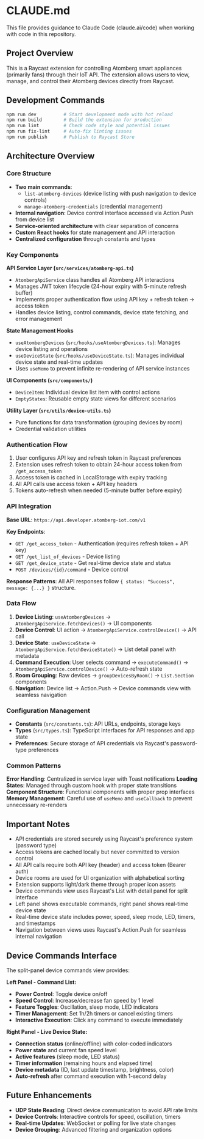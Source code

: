 # CLAUDE.md

This file provides guidance to Claude Code (claude.ai/code) when working with code in this repository.

## Project Overview

This is a Raycast extension for controlling Atomberg smart appliances (primarily fans) through their IoT API. The extension allows users to view, manage, and control their Atomberg devices directly from Raycast.

## Development Commands

```bash
npm run dev          # Start development mode with hot reload
npm run build        # Build the extension for production
npm run lint         # Check code style and potential issues
npm run fix-lint     # Auto-fix linting issues
npm run publish      # Publish to Raycast Store
```

## Architecture Overview

### Core Structure
- **Two main commands**: 
  - `list-atomberg-devices` (device listing with push navigation to device controls)
  - `manage-atomberg-credentials` (credential management)
- **Internal navigation**: Device control interface accessed via Action.Push from device list
- **Service-oriented architecture** with clear separation of concerns
- **Custom React hooks** for state management and API interaction
- **Centralized configuration** through constants and types

### Key Components

**API Service Layer (`src/services/atomberg-api.ts`)**
- `AtombergApiService` class handles all Atomberg API interactions
- Manages JWT token lifecycle (24-hour expiry with 5-minute refresh buffer)
- Implements proper authentication flow using API key + refresh token → access token
- Handles device listing, control commands, device state fetching, and error management

**State Management Hooks**
- `useAtombergDevices` (`src/hooks/useAtombergDevices.ts`): Manages device listing and operations
- `useDeviceState` (`src/hooks/useDeviceState.ts`): Manages individual device state and real-time updates
- Uses `useMemo` to prevent infinite re-rendering of API service instances

**UI Components (`src/components/`)**
- `DeviceItem`: Individual device list item with control actions
- `EmptyStates`: Reusable empty state views for different scenarios

**Utility Layer (`src/utils/device-utils.ts`)**
- Pure functions for data transformation (grouping devices by room)
- Credential validation utilities

### Authentication Flow

1. User configures API key and refresh token in Raycast preferences
2. Extension uses refresh token to obtain 24-hour access token from `/get_access_token`
3. Access token is cached in LocalStorage with expiry tracking
4. All API calls use access token + API key headers
5. Tokens auto-refresh when needed (5-minute buffer before expiry)

### API Integration

**Base URL**: `https://api.developer.atomberg-iot.com/v1`

**Key Endpoints**:
- `GET /get_access_token` - Authentication (requires refresh token + API key)
- `GET /get_list_of_devices` - Device listing
- `GET /get_device_state` - Get real-time device state and status
- `POST /devices/{id}/command` - Device control

**Response Patterns**:
All API responses follow `{ status: "Success", message: {...} }` structure.

### Data Flow

1. **Device Listing**: `useAtombergDevices` → `AtombergApiService.fetchDevices()` → UI components
2. **Device Control**: UI action → `AtombergApiService.controlDevice()` → API call
3. **Device State**: `useDeviceState` → `AtombergApiService.fetchDeviceState()` → List detail panel with metadata
4. **Command Execution**: User selects command → `executeCommand()` → `AtombergApiService.controlDevice()` → Auto-refresh state
5. **Room Grouping**: Raw devices → `groupDevicesByRoom()` → `List.Section` components
6. **Navigation**: Device list → Action.Push → Device commands view with seamless navigation

### Configuration Management

- **Constants** (`src/constants.ts`): API URLs, endpoints, storage keys
- **Types** (`src/types.ts`): TypeScript interfaces for API responses and app state
- **Preferences**: Secure storage of API credentials via Raycast's password-type preferences

### Common Patterns

**Error Handling**: Centralized in service layer with Toast notifications
**Loading States**: Managed through custom hook with proper state transitions  
**Component Structure**: Functional components with proper prop interfaces
**Memory Management**: Careful use of `useMemo` and `useCallback` to prevent unnecessary re-renders

## Important Notes

- API credentials are stored securely using Raycast's preference system (password type)
- Access tokens are cached locally but never committed to version control
- All API calls require both API key (header) and access token (Bearer auth)
- Device rooms are used for UI organization with alphabetical sorting
- Extension supports light/dark theme through proper icon assets
- Device commands view uses Raycast's List with detail panel for split interface
- Left panel shows executable commands, right panel shows real-time device state
- Real-time device state includes power, speed, sleep mode, LED, timers, and timestamps
- Navigation between views uses Raycast's Action.Push for seamless internal navigation

## Device Commands Interface

The split-panel device commands view provides:

**Left Panel - Command List:**
- **Power Control**: Toggle device on/off
- **Speed Control**: Increase/decrease fan speed by 1 level
- **Feature Toggles**: Oscillation, sleep mode, LED indicators
- **Timer Management**: Set 1h/2h timers or cancel existing timers
- **Interactive Execution**: Click any command to execute immediately

**Right Panel - Live Device State:**
- **Connection status** (online/offline) with color-coded indicators  
- **Power state** and current fan speed level
- **Active features** (sleep mode, LED status)
- **Timer information** (remaining hours and elapsed time)
- **Device metadata** (ID, last update timestamp, brightness, color)
- **Auto-refresh** after command execution with 1-second delay

## Future Enhancements

- **UDP State Reading**: Direct device communication to avoid API rate limits
- **Device Controls**: Interactive controls for speed, oscillation, timers
- **Real-time Updates**: WebSocket or polling for live state changes
- **Device Grouping**: Advanced filtering and organization options